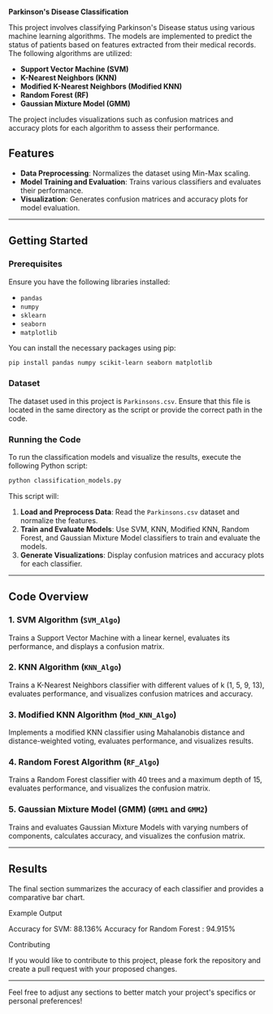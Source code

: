 
**Parkinson's Disease Classification**

This project involves classifying Parkinson's Disease status using various machine learning algorithms. The models are implemented to predict the status of patients based on features extracted from their medical records. The following algorithms are utilized:

- **Support Vector Machine (SVM)**
- **K-Nearest Neighbors (KNN)**
- **Modified K-Nearest Neighbors (Modified KNN)**
- **Random Forest (RF)**
- **Gaussian Mixture Model (GMM)**

The project includes visualizations such as confusion matrices and accuracy plots for each algorithm to assess their performance.

## Features

- **Data Preprocessing**: Normalizes the dataset using Min-Max scaling.
- **Model Training and Evaluation**: Trains various classifiers and evaluates their performance.
- **Visualization**: Generates confusion matrices and accuracy plots for model evaluation.

---

## Getting Started

### Prerequisites

Ensure you have the following libraries installed:

- `pandas`
- `numpy`
- `sklearn`
- `seaborn`
- `matplotlib`

You can install the necessary packages using pip:

```bash
pip install pandas numpy scikit-learn seaborn matplotlib
```

### Dataset

The dataset used in this project is `Parkinsons.csv`. Ensure that this file is located in the same directory as the script or provide the correct path in the code.

### Running the Code

To run the classification models and visualize the results, execute the following Python script:

```bash
python classification_models.py
```

This script will:

1. **Load and Preprocess Data**: Read the `Parkinsons.csv` dataset and normalize the features.
2. **Train and Evaluate Models**: Use SVM, KNN, Modified KNN, Random Forest, and Gaussian Mixture Model classifiers to train and evaluate the models.
3. **Generate Visualizations**: Display confusion matrices and accuracy plots for each classifier.

---

## Code Overview

### 1. **SVM Algorithm (`SVM_Algo`)**

Trains a Support Vector Machine with a linear kernel, evaluates its performance, and displays a confusion matrix.

### 2. **KNN Algorithm (`KNN_Algo`)**

Trains a K-Nearest Neighbors classifier with different values of k (1, 5, 9, 13), evaluates performance, and visualizes confusion matrices and accuracy.

### 3. **Modified KNN Algorithm (`Mod_KNN_Algo`)**

Implements a modified KNN classifier using Mahalanobis distance and distance-weighted voting, evaluates performance, and visualizes results.

### 4. **Random Forest Algorithm (`RF_Algo`)**

Trains a Random Forest classifier with 40 trees and a maximum depth of 15, evaluates performance, and visualizes the confusion matrix.

### 5. **Gaussian Mixture Model (GMM) (`GMM1` and `GMM2`)**

Trains and evaluates Gaussian Mixture Models with varying numbers of components, calculates accuracy, and visualizes the confusion matrix.

---

## Results

The final section summarizes the accuracy of each classifier and provides a comparative bar chart.

Example Output

Accuracy for SVM: 88.136%
Accuracy for Random Forest : 94.915%

Contributing

If you would like to contribute to this project, please fork the repository and create a pull request with your proposed changes.

---

Feel free to adjust any sections to better match your project's specifics or personal preferences!
